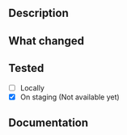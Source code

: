 ## Description

## What changed

## Tested
- [ ] Locally
- [x] On staging (Not available yet)

## Documentation